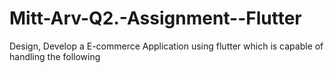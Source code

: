 # Mitt-Arv-Q2.-Assignment--Flutter
Design, Develop a E-commerce Application using flutter which is capable of handling the following
